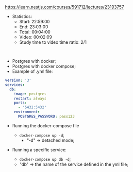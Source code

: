 https://learn.nestjs.com/courses/591712/lectures/23193757

- Statistics:
  - Start: 22:59:00
  - End: 23:03:00
  - Total: 00:04:00
  - Video: 00:02:09
  - Study time to video time ratio: 2/1

</br>

- Postgres with docker;
- Postgres with docker compose;
- Example of .yml file:

```yml
version: '3'
services:
  db:
    image: postgres
    restart: always
    ports:
      - '5432:5432'
    environment:
      POSTGRES_PASSWORD: pass123
```

- Running the docker-compose file

  - `docker-compose up -d`;
    - "-d" -> detached mode;

- Running a specific service:
  - `docker-compose up db -d`;
  - "db" -> the name of the service defined in the yml file;
